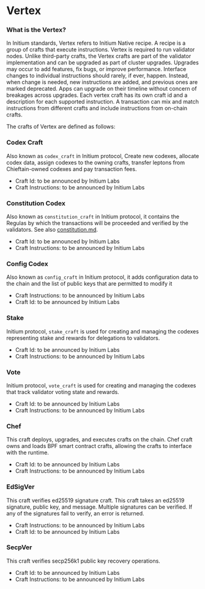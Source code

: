 # Vertex

### What is the Vertex?

In Initium standards, Vertex refers to Initium Native recipe. A recipe is a group of crafts that execute instructions. Vertex is required to run validator nodes. Unlike third-party crafts, the Vertex crafts are part of the validator implementation and can be upgraded as part of cluster upgrades. Upgrades may occur to add features, fix bugs, or improve performance. Interface changes to individual instructions should rarely, if ever, happen. Instead, when change is needed, new instructions are added, and previous ones are marked deprecated. Apps can upgrade on their timeline without concern of breakages across upgrades. Each vertex craft has its own craft id and a description for each supported instruction. A transaction can mix and match instructions from different crafts and include instructions from on-chain crafts.

The crafts of Vertex are defined as follows:

### Codex Craft

Also known as `codex_craft` in Initium protocol, Create new codexes, allocate codex data, assign codexes to the owning crafts, transfer leptons from Chieftain-owned codexes and pay transaction fees.

* Craft Id: to be announced by Initium Labs
* Craft Instructions: to be announced by Initium Labs

### Constitution Codex

Also known as `constitution_craft` in Initium protocol, it contains the Regulas by which the transactions will be proceeded and verified by the validators. See also [constitution.md](../about-initium/constitution.md "mention").

* Craft Id: to be announced by Initium Labs
* Craft Instructions: to be announced by Initium Labs

### Config Codex

Also known as `config_craft` in Initium protocol, it adds configuration data to the chain and the list of public keys that are permitted to modify it

* Craft Instructions: to be announced by Initium Labs
* Craft Id: to be announced by Initium Labs

### Stake&#x20;

Initium protocol, `stake_craft` is used for creating and managing the codexes representing stake and rewards for delegations to validators.



* Craft Id: to be announced by Initium Labs
* Craft Instructions: to be announced by Initium Labs

### Vote&#x20;

Initium protocol, `vote_craft` is used for creating and managing the codexes that track validator voting state and rewards.

* Craft Id: to be announced by Initium Labs
* Craft Instructions: to be announced by Initium Labs

### Chef&#x20;

This craft deploys, upgrades, and executes crafts on the chain. Chef craft owns and loads BPF smart contract crafts, allowing the crafts to interface with the runtime.

* Craft Id: to be announced by Initium Labs
* Craft Instructions: to be announced by Initium Labs

### EdSigVer

This craft verifies ed25519 signature craft. This craft takes an ed25519 signature, public key, and message. Multiple signatures can be verified. If any of the signatures fail to verify, an error is returned.

* Craft Instructions: to be announced by Initium Labs
* Craft Id: to be announced by Initium Labs

### SecpVer

This craft verifies secp256k1 public key recovery operations.

* Craft Id: to be announced by Initium Labs
* Craft Instructions: to be announced by Initium Labs
